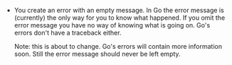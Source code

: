 - You create an error with an empty message. In Go the error message is (currently) the only way for you to know what happened.
If you omit the error message you have no way of knowing what is going on. Go's errors don't have a traceback either.

  Note: this is about to change. Go's errors will contain more information soon. Still the error message should never be left empty.
